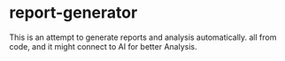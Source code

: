 # report-generator
This is an attempt to generate reports and analysis automatically. all from code, and it might connect to AI for better Analysis.
